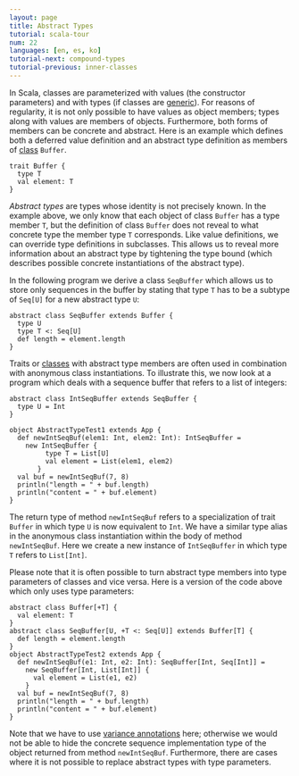 ```yaml
---
layout: page
title: Abstract Types
tutorial: scala-tour
num: 22
languages: [en, es, ko]
tutorial-next: compound-types
tutorial-previous: inner-classes
---
```


In Scala, classes are parameterized with values (the constructor parameters) and with types (if classes are [generic](generic-classes)). For reasons of regularity, it is not only possible to have values as object members; types along with values are members of objects. Furthermore, both forms of members can be concrete and abstract.
Here is an example which defines both a deferred value definition and an abstract type definition as members of [class](traits) `Buffer`.

    trait Buffer {
      type T
      val element: T
    }

*Abstract types* are types whose identity is not precisely known. In the example above, we only know that each object of class `Buffer` has a type member `T`, but the definition of class `Buffer` does not reveal to what concrete type the member type `T` corresponds. Like value definitions, we can override type definitions in subclasses. This allows us to reveal more information about an abstract type by tightening the type bound (which describes possible concrete instantiations of the abstract type).

In the following program we derive a class `SeqBuffer` which allows us to store only sequences in the buffer by stating that type `T` has to be a subtype of `Seq[U]` for a new abstract type `U`:

    abstract class SeqBuffer extends Buffer {
      type U
      type T <: Seq[U]
      def length = element.length
    }

Traits or [classes](classes) with abstract type members are often used in combination with anonymous class instantiations. To illustrate this, we now look at a program which deals with a sequence buffer that refers to a list of integers:

    abstract class IntSeqBuffer extends SeqBuffer {
      type U = Int
    }

    object AbstractTypeTest1 extends App {
      def newIntSeqBuf(elem1: Int, elem2: Int): IntSeqBuffer =
        new IntSeqBuffer {
             type T = List[U]
             val element = List(elem1, elem2)
           }
      val buf = newIntSeqBuf(7, 8)
      println("length = " + buf.length)
      println("content = " + buf.element)
    }

The return type of method `newIntSeqBuf` refers to a specialization of trait `Buffer` in which type `U` is now equivalent to `Int`. We have a similar type alias in the anonymous class instantiation within the body of method `newIntSeqBuf`. Here we create a new instance of `IntSeqBuffer` in which type `T` refers to `List[Int]`.

Please note that it is often possible to turn abstract type members into type parameters of classes and vice versa. Here is a version of the code above which only uses type parameters:

    abstract class Buffer[+T] {
      val element: T
    }
    abstract class SeqBuffer[U, +T <: Seq[U]] extends Buffer[T] {
      def length = element.length
    }
    object AbstractTypeTest2 extends App {
      def newIntSeqBuf(e1: Int, e2: Int): SeqBuffer[Int, Seq[Int]] =
        new SeqBuffer[Int, List[Int]] {
          val element = List(e1, e2)
        }
      val buf = newIntSeqBuf(7, 8)
      println("length = " + buf.length)
      println("content = " + buf.element)
    }

Note that we have to use [variance annotations](variance) here; otherwise we would not be able to hide the concrete sequence implementation type of the object returned from method `newIntSeqBuf`.  Furthermore, there are cases where it is not possible to replace abstract types with type parameters.
